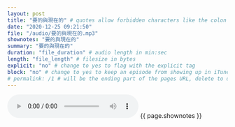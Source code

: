 ```yaml
---
layout: post
title: "要的與現在的" # quotes allow forbidden characters like the colon
date: "2020-12-25 09:21:50"
file: "/audio/要的與現在的.mp3"
shownotes: "要的與現在的"
summary: "要的與現在的"
duration: "file_duration" # audio length in min:sec
length: "file_length" # filesize in bytes
explicit: "no" # change to yes to flag with the explicit tag
block: "no" # change to yes to keep an episode from showing up in iTunes
# permalink: /1 # will be the ending part of the pages URL, delete to default to the title
---
```


<audio controls>
<source src="{{site.url}}{{site.baseurl}}{{ page.file }}" type="audio/x-mp3">
Your browser does not support the audio element.
</audio>
{{ page.shownotes }}

